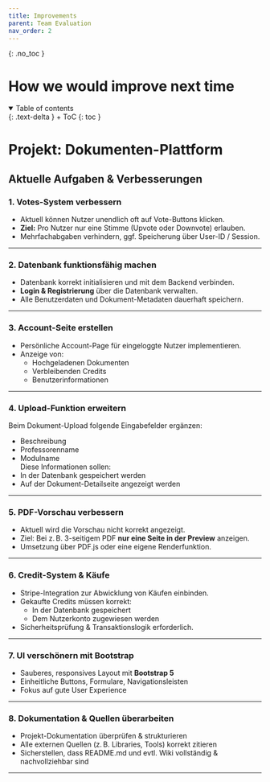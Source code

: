```yaml
---
title: Improvements
parent: Team Evaluation
nav_order: 2
---
```


{: .no_toc }
# How we would improve next time

<details open markdown="block">
{: .text-delta }
<summary>Table of contents</summary>
+ ToC
{: toc }
</details>

# Projekt: Dokumenten-Plattform

## Aktuelle Aufgaben & Verbesserungen

### 1. Votes-System verbessern
- Aktuell können Nutzer unendlich oft auf Vote-Buttons klicken.
- **Ziel:** Pro Nutzer nur eine Stimme (Upvote oder Downvote) erlauben.
- Mehrfachabgaben verhindern, ggf. Speicherung über User-ID / Session.

---

### 2. Datenbank funktionsfähig machen
- Datenbank korrekt initialisieren und mit dem Backend verbinden.
- **Login & Registrierung** über die Datenbank verwalten.
- Alle Benutzerdaten und Dokument-Metadaten dauerhaft speichern.

---

### 3. Account-Seite erstellen
- Persönliche Account-Page für eingeloggte Nutzer implementieren.
- Anzeige von:
  - Hochgeladenen Dokumenten
  - Verbleibenden Credits
  - Benutzerinformationen

---

### 4. Upload-Funktion erweitern
Beim Dokument-Upload folgende Eingabefelder ergänzen:
-  Beschreibung
-  Professorenname
-  Modulname  
Diese Informationen sollen:
- In der Datenbank gespeichert werden
- Auf der Dokument-Detailseite angezeigt werden

---

### 5. PDF-Vorschau verbessern
- Aktuell wird die Vorschau nicht korrekt angezeigt.
- Ziel: Bei z. B. 3-seitigem PDF **nur eine Seite in der Preview** anzeigen.
- Umsetzung über PDF.js oder eine eigene Renderfunktion.

---

### 6. Credit-System & Käufe
- Stripe-Integration zur Abwicklung von Käufen einbinden.
- Gekaufte Credits müssen korrekt:
  - In der Datenbank gespeichert
  - Dem Nutzerkonto zugewiesen werden
- Sicherheitsprüfung & Transaktionslogik erforderlich.

---

### 7. UI verschönern mit Bootstrap
- Sauberes, responsives Layout mit **Bootstrap 5**
- Einheitliche Buttons, Formulare, Navigationsleisten
- Fokus auf gute User Experience

---

### 8. Dokumentation & Quellen überarbeiten
- Projekt-Dokumentation überprüfen & strukturieren
- Alle externen Quellen (z. B. Libraries, Tools) korrekt zitieren
- Sicherstellen, dass README.md und evtl. Wiki vollständig & nachvollziehbar sind

---

